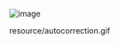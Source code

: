 ![image](https://github.com/user-attachments/assets/c9e4275a-c51f-4629-862a-2e5cb1325d99)

resource/autocorrection.gif
